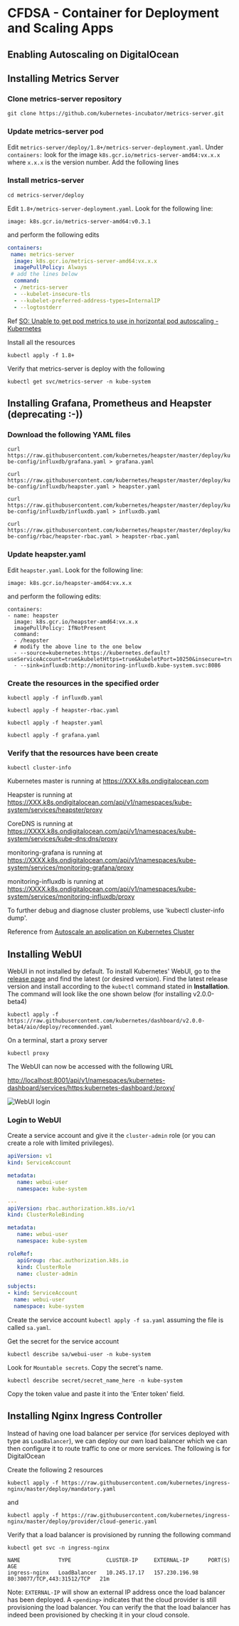 # CFDSA - Container for Deployment and Scaling Apps

## Enabling Autoscaling on DigitalOcean

## Installing Metrics Server

### Clone metrics-server repository
`git clone https://github.com/kubernetes-incubator/metrics-server.git`

### Update metrics-server pod
Edit `metrics-server/deploy/1.8+/metrics-server-deployment.yaml`. 
Under `containers:` look for the image `k8s.gcr.io/metrics-server-amd64:vx.x.x` where 
`x.x.x` is the version number. Add the following lines

### Install metrics-server
`cd metrics-server/deploy`

Edit `1.8+/metrics-server-deployment.yaml`. Look for the following line:

`image: k8s.gcr.io/metrics-server-amd64:v0.3.1`

and perform the following edits

```yaml
containers:
 name: metrics-server
  image: k8s.gcr.io/metrics-server-amd64:vx.x.x
  imagePullPolicy: Always
 # add the lines below
  command:
  - /metrics-server
  - --kubelet-insecure-tls
  - --kubelet-preferred-address-types=InternalIP
  - --logtostderr
```

Ref [SO: Unable to get pod metrics to use in horizontal pod autoscaling -Kubernetes](https://stackoverflow.com/questions/53538012/unable-to-get-pod-metrics-to-use-in-horizontal-pod-autoscaling-kubernetes)

Install all the resources

`kubectl apply -f 1.8+`

Verify that metrics-server is deploy with the following

`kubectl get svc/metrics-server -n kube-system`

## Installing Grafana, Prometheus and Heapster (deprecating :-))
### Download the following YAML files
`curl https://raw.githubusercontent.com/kubernetes/heapster/master/deploy/kube-config/influxdb/grafana.yaml > grafana.yaml`

`curl https://raw.githubusercontent.com/kubernetes/heapster/master/deploy/kube-config/influxdb/heapster.yaml > heapster.yaml`

`curl https://raw.githubusercontent.com/kubernetes/heapster/master/deploy/kube-config/influxdb/influxdb.yaml > influxdb.yaml`

`curl https://raw.githubusercontent.com/kubernetes/heapster/master/deploy/kube-config/rbac/heapster-rbac.yaml > heapster-rbac.yaml`

### Update heapster.yaml

Edit `heapster.yaml`.  Look for the following line:

`image: k8s.gcr.io/heapster-amd64:vx.x.x`

and perform the following edits:

```
containers:
- name: heapster
  image: k8s.gcr.io/heapster-amd64:vx.x.x
  imagePullPolicy: IfNotPresent
  command:
  - /heapster
  # modify the above line to the one below
  - --source=kubernetes:https://kubernetes.default?useServiceAccount=true&kubeletHttps=true&kubeletPort=10250&insecure=true
  - --sink=influxdb:http://monitoring-influxdb.kube-system.svc:8086
```

### Create the resources in the specified order 
`kubectl apply -f influxdb.yaml`

`kubectl apply -f heapster-rbac.yaml`

`kubectl apply -f heapster.yaml`

`kubectl apply -f grafana.yaml`

### Verify that the resources have been create
`kubectl cluster-info`

Kubernetes master is running at https://XXX.k8s.ondigitalocean.com

Heapster is running at https://XXX.k8s.ondigitalocean.com/api/v1/namespaces/kube-system/services/heapster/proxy

CoreDNS is running at https://XXXX.k8s.ondigitalocean.com/api/v1/namespaces/kube-system/services/kube-dns:dns/proxy

monitoring-grafana is running at https://XXXX.k8s.ondigitalocean.com/api/v1/namespaces/kube-system/services/monitoring-grafana/proxy

monitoring-influxdb is running at https://XXXX.k8s.ondigitalocean.com/api/v1/namespaces/kube-system/services/monitoring-influxdb/proxy

To further debug and diagnose cluster problems, use 'kubectl cluster-info dump'.

Reference from [Autoscale an application on Kubernetes Cluster](https://developer.ibm.com/tutorials/autoscale-application-on-kubernetes-cluster)

## Installing WebUI
	
WebUI in not installed by default. To install Kubernetes' WebUI, go to the [release page](https://github.com/kubernetes/dashboard/releases) and find the latest (or desired version). Find the latest release version and install according to the `kubectl` command stated in <strong>Installation</strong>. The command will look like the one shown below (for installing v2.0.0-beta4)

`kubectl apply -f https://raw.githubusercontent.com/kubernetes/dashboard/v2.0.0-beta4/aio/deploy/recommended.yaml`

On a terminal, start a proxy server 

`kubectl proxy`

The WebUI can now be accessed with the following URL

[http://localhost:8001/api/v1/namespaces/kubernetes-dashboard/services/https:kubernetes-dashboard:/proxy/](http://localhost:8001/api/v1/namespaces/kube-system/services/https:kubernetes-dashboard:/proxy/)

![WebUI login](https://i.stack.imgur.com/7ZabE.png)

### Login to WebUI

Create a service account and give it the `cluster-admin` role (or you can create a role with limited privileges).

```yaml
apiVersion: v1
kind: ServiceAccount

metadata:
   name: webui-user
   namespace: kube-system

---
apiVersion: rbac.authorization.k8s.io/v1
kind: ClusterRoleBinding

metadata:
   name: webui-user
   namespace: kube-system

roleRef:
   apiGroup: rbac.authorization.k8s.io
   kind: ClusterRole
   name: cluster-admin

subjects:
- kind: ServiceAccount
  name: webui-user
  namespace: kube-system

```

Create the service account `kubectl apply -f sa.yaml` assuming the file is called `sa.yaml`. 

Get the secret for the service account

`kubectl describe sa/webui-user -n kube-system`

Look for `Mountable secrets`. Copy the secret's name. 

`kubectl describe secret/secret_name_here -n kube-system`

Copy the token value and paste it into the 'Enter token' field.

## Installing Nginx Ingress Controller

Instead of having one load balancer per service (for services deployed with type as `LoadBalancer`), we can deploy our own load balancer which we can then configure it to route traffic to one or more services. The following is for DigitalOcean

Create the following 2 resources 

`kubectl apply -f https://raw.githubusercontent.com/kubernetes/ingress-nginx/master/deploy/mandatory.yaml`

and 

`kubectl apply -f https://raw.githubusercontent.com/kubernetes/ingress-nginx/master/deploy/provider/cloud-generic.yaml`

Verify that a load balancer is provisioned by running the following command

`kubectl get svc -n ingress-nginx`

```
NAME            TYPE           CLUSTER-IP     EXTERNAL-IP      PORT(S)                      AGE
ingress-nginx   LoadBalancer   10.245.17.17   157.230.196.98   80:30077/TCP,443:31512/TCP   21m
```

Note: `EXTERNAL-IP` will show an external IP address once the load balancer has been deployed. A `<pending>` indicates that the cloud provider is still provisioning the load balancer. You can verify the that the load balancer has indeed been provisioned by checking it in your cloud console.

